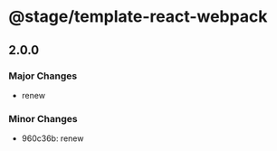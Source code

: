 # @stage/template-react-webpack

## 2.0.0

### Major Changes

- renew

### Minor Changes

- 960c36b: renew
